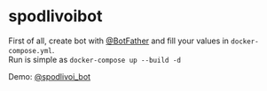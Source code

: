 # spodlivoibot

First of all, create bot with [@BotFather](https://t.me/BotFather) and fill your values in `docker-compose.yml`.  
Run is simple as `docker-compose up --build -d`  

Demo: [@spodlivoi_bot](https://t.me/spodlivoi_bot)  
